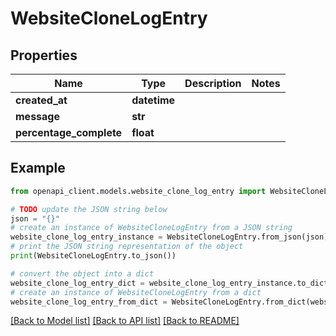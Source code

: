 # WebsiteCloneLogEntry


## Properties

Name | Type | Description | Notes
------------ | ------------- | ------------- | -------------
**created_at** | **datetime** |  | 
**message** | **str** |  | 
**percentage_complete** | **float** |  | 

## Example

```python
from openapi_client.models.website_clone_log_entry import WebsiteCloneLogEntry

# TODO update the JSON string below
json = "{}"
# create an instance of WebsiteCloneLogEntry from a JSON string
website_clone_log_entry_instance = WebsiteCloneLogEntry.from_json(json)
# print the JSON string representation of the object
print(WebsiteCloneLogEntry.to_json())

# convert the object into a dict
website_clone_log_entry_dict = website_clone_log_entry_instance.to_dict()
# create an instance of WebsiteCloneLogEntry from a dict
website_clone_log_entry_from_dict = WebsiteCloneLogEntry.from_dict(website_clone_log_entry_dict)
```
[[Back to Model list]](../README.md#documentation-for-models) [[Back to API list]](../README.md#documentation-for-api-endpoints) [[Back to README]](../README.md)



